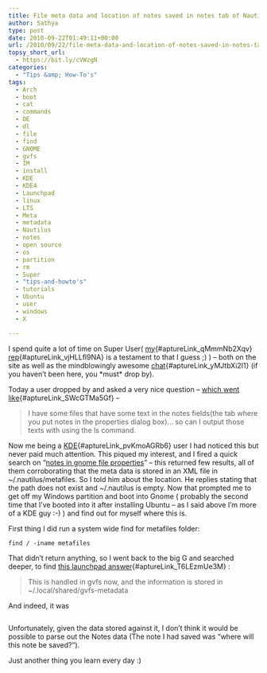 ```yaml
---
title: File meta data and location of notes saved in notes tab of Nautilus
author: Sathya
type: post
date: 2010-09-22T01:49:11+00:00
url: /2010/09/22/file-meta-data-and-location-of-notes-saved-in-notes-tab-of-nautilus/
topsy_short_url:
  - https://bit.ly/cVWzgN
categories:
  - "Tips &amp; How-To's"
tags:
  - Arch
  - boot
  - cat
  - commands
  - DE
  - dl
  - file
  - find
  - GNOME
  - gvfs
  - IM
  - install
  - KDE
  - KDE4
  - Launchpad
  - linux
  - LTS
  - Meta
  - metadata
  - Nautilus
  - notes
  - open source
  - os
  - partition
  - rm
  - Super
  - "tips-and-howto's"
  - tutorials
  - Ubuntu
  - user
  - windows
  - X

---
```

I spend quite a lot of time on Super User( [my][1]{#aptureLink_qMmmNb2Xqv} [rep][2]{#aptureLink_vjHLLfl9NA} is a testament to that I guess ;) ) &#8211; both on the site as well as the mindblowingly awesome [chat][3]{#aptureLink_yMJtbXi2I1} (if you haven&#8217;t been here, you \*must\* drop by).

Today a user dropped by and asked a very nice question &#8211; [which went like][4]{#aptureLink_SWcGTMa5Gf} &#8211;

> I have some files that have some text in the notes fields(the tab where you put notes in the properties dialog box)&#8230; so can I output those texts with using the ls command.

<!--more-->

Now me being a [KDE][5]{#aptureLink_pvKmoAGRb6} user I had noticed this but never paid much attention. This piqued my interest, and I fired a quick search on &#8220;[notes in gnome file properties][6]&#8221; &#8211; this returned few results, all of them corroborating that the meta data is stored in an XML file in ~/.nautilus/metafiles. So I told him about the location. He replies stating that the path does not exist and ~/.nautilus is empty. Now that prompted me to get off my Windows partition and boot into Gnome ( probably the second time that I&#8217;ve booted into it after installing Ubuntu &#8211; as I said above I&#8217;m more of a KDE guy :-) ) and find out for myself where this is.

First thing I did run a system wide find for metafiles folder:

`find / -iname metafiles`

That didn&#8217;t return anything, so I went back to the big G and searched deeper, to find [this launchpad answer][7]{#aptureLink_T6LEzmUe3M} :

> This is handled in gvfs now, and the information is stored in ~/.local/shared/gvfs-metadata

And indeed, it was

<img class="aligncenter" title="Notes" src="https://i.imgur.com/CWYMH.png" alt=""   />

Unfortunately, given the data stored against it, I don&#8217;t think it would be possible to parse out the Notes data (The note I had saved was &#8220;where will this note be saved?&#8221;).

Just another thing you learn every day :)

 [1]: https://superuser.com/users/4377/sathya
 [2]: https://superuser.com/users/flair/4377.png
 [3]: https://chat.superuser.com
 [4]: https://chat.superuser.com/transcript/message/11632
 [5]: https://sathyasays.com/tag/kde/
 [6]: https://www.google.com/search?q=notes+in+gnome+file+properties&hl=en
 [7]: https://answers.launchpad.net/ubuntu/+source/gvfs/+question/93098
